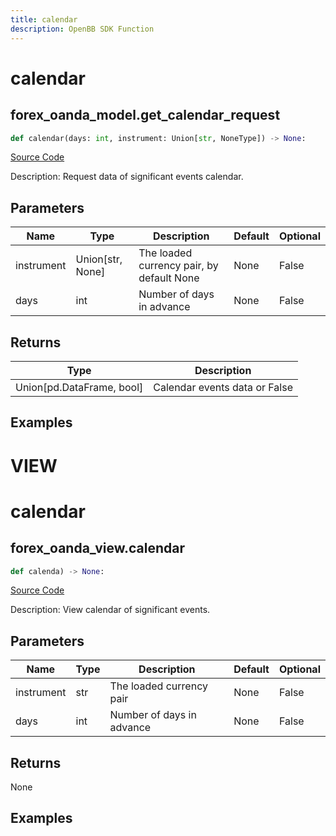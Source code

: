 ```yaml
---
title: calendar
description: OpenBB SDK Function
---
```

# calendar

## forex_oanda_model.get_calendar_request

```python
def calendar(days: int, instrument: Union[str, NoneType]) -> None:
```
[Source Code](https://github.com/OpenBB-finance/OpenBBTerminal/tree/main/openbb_terminal/forex/oanda/oanda_model.py#L644)

Description: Request data of significant events calendar.

## Parameters

| Name | Type | Description | Default | Optional |
| ---- | ---- | ----------- | ------- | -------- |
| instrument | Union[str, None] | The loaded currency pair, by default None | None | False |
| days | int | Number of days in advance | None | False |

## Returns

| Type | Description |
| ---- | ----------- |
| Union[pd.DataFrame, bool] | Calendar events data or False |

## Examples




# VIEW

# calendar

## forex_oanda_view.calendar

```python
def calenda) -> None:
```
[Source Code](https://github.com/OpenBB-finance/OpenBBTerminal/tree/main/openbb_terminal/decorators.py#L392)

Description: View calendar of significant events.

## Parameters

| Name | Type | Description | Default | Optional |
| ---- | ---- | ----------- | ------- | -------- |
| instrument | str | The loaded currency pair | None | False |
| days | int | Number of days in advance | None | False |

## Returns

None

## Examples

